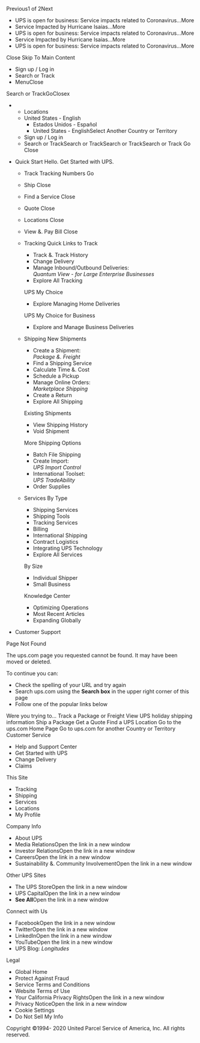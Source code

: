 Previous1 of 2Next

*   UPS is open for business: Service impacts related to Coronavirus...More
*   Service Impacted by Hurricane Isaias...More
*   UPS is open for business: Service impacts related to Coronavirus...More
*   Service Impacted by Hurricane Isaias...More
*   UPS is open for business: Service impacts related to Coronavirus...More

Close Skip To Main Content

*   Sign up / Log in
*   Search or Track
*   MenuClose

Search or TrackGoClosex

*   *   Locations
    *   United States - English
        *   Estados Unidos - Español
        *   United States - EnglishSelect Another Country or Territory
    *   Sign up / Log in
    *   Search or TrackSearch or TrackSearch or TrackSearch or Track Go Close
*   Quick Start Hello. Get Started with UPS.
    
    *   Track Tracking Numbers Go
    *   Ship Close
    *   Find a Service Close
    *   Quote Close
    *   Locations Close
    *   View &. Pay Bill Close
    
    *   Tracking Quick Links to Track
        
        *   Track &. Track History
        *   Change Delivery
        *   Manage Inbound/Outbound Deliveries:  
            _Quantum View - for Large Enterprise Businesses_
        *   Explore All Tracking
        
        UPS My Choice
        
        *   Explore Managing Home Deliveries
        
        UPS My Choice for Business
        *   Explore and Manage Business Deliveries
    *   Shipping New Shipments
        
        *   Create a Shipment:  
            _Package &. Freight_
        *   Find a Shipping Service
        *   Calculate Time &. Cost
        *   Schedule a Pickup
        *   Manage Online Orders:  
            _Marketplace Shipping_
        *   Create a Return
        *   Explore All Shipping
        
        Existing Shipments
        
        *   View Shipping History
        *   Void Shipment
        
        More Shipping Options
        *   Batch File Shipping
        *   Create Import:  
            _UPS Import Control_
        *   International Toolset:  
            _UPS TradeAbility_
        *   Order Supplies
    *   Services By Type
        
        *   Shipping Services
        *   Shipping Tools
        *   Tracking Services
        *   Billing
        *   International Shipping
        *   Contract Logistics
        *   Integrating UPS Technology
        *   Explore All Services
        
        By Size
        
        *   Individual Shipper
        *   Small Business
        
        Knowledge Center
        *   Optimizing Operations
        *   Most Recent Articles
        *   Expanding Globally
*   Customer Support

Page Not Found

The ups.com page you requested cannot be found. It may have been moved or deleted.

To continue you can:

*   Check the spelling of your URL and try again
*   Search ups.com using the **Search box** in the upper right corner of this page
*   Follow one of the popular links below

Were you trying to... Track a Package or Freight View UPS holiday shipping information Ship a Package Get a Quote Find a UPS Location Go to the ups.com Home Page Go to ups.com for another Country or Territory Customer Service

*   Help and Support Center
*   Get Started with UPS
*   Change Delivery
*   Claims

This Site

*   Tracking
*   Shipping
*   Services
*   Locations
*   My Profile

Company Info

*   About UPS
*   Media RelationsOpen the link in a new window
*   Investor RelationsOpen the link in a new window
*   CareersOpen the link in a new window
*   Sustainability &. Community InvolvementOpen the link in a new window

Other UPS Sites

*   The UPS StoreOpen the link in a new window
*   UPS CapitalOpen the link in a new window
*   **See All**Open the link in a new window

Connect with Us

*   FacebookOpen the link in a new window
*   TwitterOpen the link in a new window
*   LinkedInOpen the link in a new window
*   YouTubeOpen the link in a new window
*   UPS Blog: _Longitudes_

Legal

*   Global Home
*   Protect Against Fraud
*   Service Terms and Conditions
*   Website Terms of Use
*   Your California Privacy RightsOpen the link in a new window
*   Privacy NoticeOpen the link in a new window
*   Cookie Settings
*   Do Not Sell My Info

  

Copyright ©1994- 2020 United Parcel Service of America, Inc. All rights reserved.
